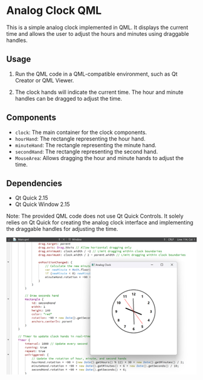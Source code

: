 # Analog Clock QML

This is a simple analog clock implemented in QML. It displays the current time and allows the user to adjust the hours and minutes using draggable handles.

## Usage

1. Run the QML code in a QML-compatible environment, such as Qt Creator or QML Viewer.

2. The clock hands will indicate the current time. The hour and minute handles can be dragged to adjust the time.

## Components

- `clock`: The main container for the clock components.
- `hourHand`: The rectangle representing the hour hand.
- `minuteHand`: The rectangle representing the minute hand.
- `secondHand`: The rectangle representing the second hand.
- `MouseArea`: Allows dragging the hour and minute hands to adjust the time.

## Dependencies

- Qt Quick 2.15
- Qt Quick Window 2.15

Note: The provided QML code does not use Qt Quick Controls. It solely relies on Qt Quick for creating the analog clock interface and implementing the draggable handles for adjusting the time.


![Analog Clock](https://github.com/AsmaSalehh/Home-Assessment/blob/master/AnalogClockImg.png?raw=true)
